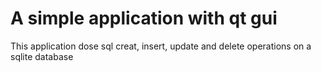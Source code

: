 # A simple application with qt gui
This application dose sql creat, insert, update and delete operations on a sqlite database
